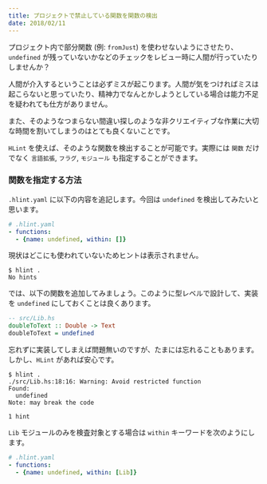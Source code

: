 ```yaml
---
title: プロジェクトで禁止している関数を関数の検出
date: 2018/02/11
---
```


プロジェクト内で部分関数 (例: `fromJust`) を使わせないようにさせたり、`undefined` が残っていないかなどのチェックをレビュー時に人間が行っていたりしませんか？

人間が介入するということは必ずミスが起こります。人間が気をつければミスは起こらないと思っていたり、精神力でなんとかしようとしている場合は能力不足を疑われても仕方がありません。

また、そのようなつまらない間違い探しのような非クリエイティブな作業に大切な時間を割いてしまうのはとても良くないことです。

`HLint` を使えば、そのような関数を検出することが可能です。実際には `関数` だけでなく `言語拡張`, `フラグ`, `モジュール` も指定することができます。

### 関数を指定する方法

`.hlint.yaml` に以下の内容を追記します。今回は `undefined` を検出してみたいと思います。

```yaml
# .hlint.yaml
- functions:
  - {name: undefined, within: []}
```

現状はどこにも使われていないためヒントは表示されません。

```shell
$ hlint .
No hints
```

では、以下の関数を追加してみましょう。このように型レベルで設計して、実装を `undefined` にしておくことは良くあります。

```haskell
-- src/Lib.hs
doubleToText :: Double -> Text
doubleToText = undefined
```

忘れずに実装してしまえば問題無いのですが、たまには忘れることもあります。しかし、`HLint` があれば安心です。

```shell
$ hlint .
./src/Lib.hs:18:16: Warning: Avoid restricted function
Found:
  undefined
Note: may break the code

1 hint
```

`Lib` モジュールのみを検査対象とする場合は `within` キーワードを次のようにします。

```yaml
# .hlint.yaml
- functions:
  - {name: undefined, within: [Lib]}
```
